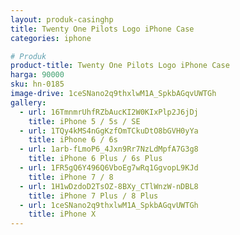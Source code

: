 ```yaml
---
layout: produk-casinghp
title: Twenty One Pilots Logo iPhone Case
categories: iphone

# Produk
product-title: Twenty One Pilots Logo iPhone Case
harga: 90000
sku: hn-0185
image-drive: 1ceSNano2q9thxlwM1A_SpkbAGqvUWTGh
gallery:
  - url: 16TmnmrUhfRZbAucKI2W0KIxPlp2J6jDj
    title: iPhone 5 / 5s / SE
  - url: 1TQy4kMS4nGgKzfOmTCkuDtO8bGVH0yYa
    title: iPhone 6 / 6s
  - url: 1arb-fLmoP6_4Jxn9Rr7NzLdMpfA7G3g8
    title: iPhone 6 Plus / 6s Plus
  - url: 1FR5gQ6Y496Q6VboEg7wRq1GgvopL9KJd
    title: iPhone 7 / 8
  - url: 1H1wDzdoD2TsOZ-8BXy_CTlWnzW-nDBL8
    title: iPhone 7 Plus / 8 Plus
  - url: 1ceSNano2q9thxlwM1A_SpkbAGqvUWTGh
    title: iPhone X
---
```

